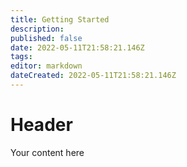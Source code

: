 ```yaml
---
title: Getting Started
description: 
published: false
date: 2022-05-11T21:58:21.146Z
tags: 
editor: markdown
dateCreated: 2022-05-11T21:58:21.146Z
---
```


# Header
Your content here